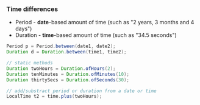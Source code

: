 ### Time differences

* Period - **date**-based amount of time (such as "2 years, 3 months and 4 days")
* Duration - **time**-based amount of time (such as "34.5 seconds")

```java
Period p = Period.between(date1, date2);
Duration d = Duration.between(time1, time2);
```

```java
// static methods
Duration twoHours = Duration.ofHours(2);
Duration tenMinutes = Duration.ofMinutes(10);
Duration thirtySecs = Duration.ofSeconds(30);

// add/substract period or duration from a date or time
LocalTime t2 = time.plus(twoHours);
```